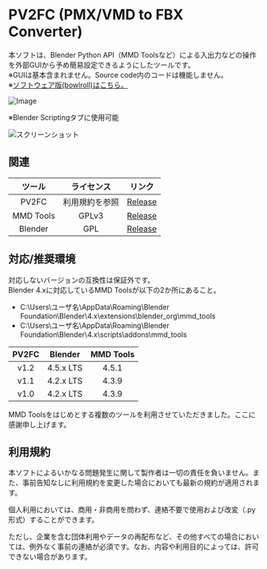 # PV2FC (PMX/VMD to FBX Converter)
本ソフトは、Blender Python API（MMD Toolsなど）による入出力などの操作を外部GUIから予め簡易設定できるようにしたツールです。<br/>
※GUIは基本含まれません。Source code内のコードは機能しません。<br/>
※[ソフトウェア版(bowlroll)はこちら。](https://bowlroll.net/file/336351)<br/>

![Image](https://github.com/user-attachments/assets/26423e12-b0fc-4ec2-b155-955dc7dbfe0d)


※Blender Scriptingタブに使用可能

![スクリーンショット](https://github.com/user-attachments/assets/813fda16-2e09-4e3b-bd59-b64c61c41932)

## 関連
| ツール | ライセンス | リンク |
|:---:|:---:|---|
| PV2FC | 利用規約を参照 | [Release](https://github.com/Ghx86/PV2FC/releases) |
| MMD Tools | GPLv3 | [Release](https://github.com/MMD-Blender/blender_mmd_tools/releases) |
| Blender | GPL | [Release](https://download.blender.org/release/) |

## 対応/推奨環境
対応しないバージョンの互換性は保証外です。<br/>
Blender 4.xに対応しているMMD Toolsが以下の2か所にあること。
- C:\Users\ユーザ名\AppData\Roaming\Blender Foundation\Blender\4.x\extensions\blender_org\mmd_tools
- C:\Users\ユーザ名\AppData\Roaming\Blender Foundation\Blender\4.x\scripts\addons\mmd_tools

| PV2FC | Blender | MMD Tools | 
|:---:|:---:|:---:|
| v1.2 | 4.5.x LTS | 4.5.1 |
| v1.1 | 4.2.x LTS | 4.3.9 |
| v1.0 | 4.2.x LTS | 4.3.9 |

MMD Toolsをはじめとする複数のツールを利用させていただきました。ここに感謝申し上げます。

## 利用規約
本ソフトによるいかなる問題発生に関して製作者は一切の責任を負いません。また、事前告知なしに利用規約を変更した場合においても最新の規約が適用されます。

個人利用においては、商用・非商用を問わず、連絡不要で使用および改変（.py形式）することができます。

ただし、企業を含む団体利用やデータの再配布など、その他すべての場合においては、例外なく事前の連絡が必須です。なお、内容や利用目的によっては、許可できない場合があります。
